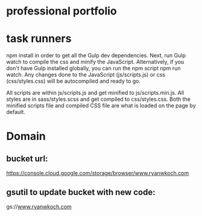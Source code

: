 # professional portfolio

# task runners
npm install in order to get all the Gulp dev dependencies. 
Next, run Gulp watch to compile the css and minify the JavaScript. 
Alternatively, if you don't have Gulp installed globally, you can run the npm script npm run watch. 
Any changes done to the JavaScript (js/scripts.js) or css (css/styles.css) will be autocompiled and ready to go.

All scripts are within js/scripts.js and get minified to js/scripts.min.js. 
All styles are in sass/styles.scss and get compiled to css/styles.css. 
Both the minified scripts file and compiled CSS file are what is loaded on the page by default.

# Domain
## bucket url: 
https://console.cloud.google.com/storage/browser/www.ryanwkoch.com

## gsutil to update bucket with new code:
gs://www.ryanwkoch.com